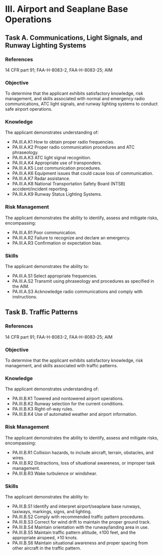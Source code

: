 # III. Airport and Seaplane Base Operations
## Task A. Communications, Light Signals, and Runway Lighting Systems
### References
14 CFR part 91; FAA-H-8083-2, FAA-H-8083-25; AIM
### Objective
To determine that the applicant exhibits satisfactory knowledge, risk management, and skills associated with normal and emergency radio communications, ATC light signals, and runway lighting systems to conduct safe airport operations.
### Knowledge
The applicant demonstrates understanding of:
* PA.III.A.K1 How to obtain proper radio frequencies.
* PA.III.A.K2 Proper radio communication procedures and ATC phraseology.
* PA.III.A.K3 ATC light signal recognition.
* PA.III.A.K4 Appropriate use of transponders.
* PA.III.A.K5 Lost communication procedures.
* PA.III.A.K6 Equipment issues that could cause loss of communication.
* PA.III.A.K7 Radar assistance.
* PA.III.A.K8 National Transportation Safety Board (NTSB) accident/incident reporting.
* PA.III.A.K9 Runway Status Lighting Systems.
### Risk Management
The applicant demonstrates the ability to identify, assess and mitigate risks, encompassing:
* PA.III.A.R1 Poor communication.
* PA.III.A.R2 Failure to recognize and declare an emergency.
* PA.III.A.R3 Confirmation or expectation bias.
### Skills
The applicant demonstrates the ability to:
* PA.III.A.S1 Select appropriate frequencies.
* PA.III.A.S2 Transmit using phraseology and procedures as specified in the AIM.
* PA.III.A.S3 Acknowledge radio communications and comply with instructions.
## Task B. Traffic Patterns
### References
14 CFR part 91; FAA-H-8083-2, FAA-H-8083-25; AIM
### Objective
To determine that the applicant exhibits satisfactory knowledge, risk management, and skills associated with traffic patterns.
### Knowledge
The applicant demonstrates understanding of:
* PA.III.B.K1 Towered and nontowered airport operations.
* PA.III.B.K2 Runway selection for the current conditions.
* PA.III.B.K3 Right-of-way rules.
* PA.III.B.K4 Use of automated weather and airport information.
### Risk Management
The applicant demonstrates the ability to identify, assess and mitigate risks, encompassing:
* PA.III.B.R1 Collision hazards, to include aircraft, terrain, obstacles, and wires.
* PA.III.B.R2 Distractions, loss of situational awareness, or improper task management.
* PA.III.B.R3 Wake turbulence or windshear.
### Skills
The applicant demonstrates the ability to:
* PA.III.B.S1 Identify and interpret airport/seaplane base runways, taxiways, markings, signs, and lighting.
* PA.III.B.S2 Comply with recommended traffic pattern procedures.
* PA.III.B.S3 Correct for wind drift to maintain the proper ground track.
* PA.III.B.S4 Maintain orientation with the runway/landing area in use.
* PA.III.B.S5 Maintain traffic pattern altitude, ±100 feet, and the appropriate airspeed, ±10 knots.
* PA.III.B.S6 Maintain situational awareness and proper spacing from other aircraft in the traffic pattern.
